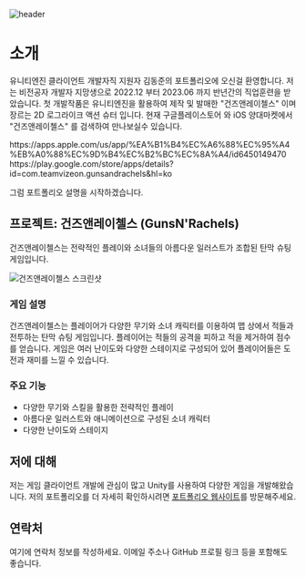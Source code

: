 ![header](https://capsule-render.vercel.app/api?type=waving&color=gradient&height=250&section=header&text=UnityEngine3D%20클라이언트%20개발자%20김동준%20포트폴리오&fontSize=35)
<br>
# 소개

유니티엔진 클라이언트 개발자직 지원자 김동준의 포트폴리오에 오신걸 환영합니다.
저는 비전공자 개발자 지망생으로 2022.12 부터 2023.06 까지 반년간의 직업훈련을 받았습니다.
첫 개발작품은 유니티엔진을 활용하여 제작 및 발매한 "건즈앤레이첼스" 이며 장르는 2D 로그라이크 액션 슈터 입니다.
현재 구글플레이스토어 와 iOS 양대마켓에서 "건즈앤레이첼스" 를 검색하여 만나보실수 있습니다.

<iOS>
https://apps.apple.com/us/app/%EA%B1%B4%EC%A6%88%EC%95%A4%EB%A0%88%EC%9D%B4%EC%B2%BC%EC%8A%A4/id6450149470
  
<Google PlayStore>
https://play.google.com/store/apps/details?id=com.teamvizeon.gunsandrachels&hl=ko

그럼 포트폴리오 설명을 시작하겠습니다.

## 프로젝트: 건즈앤레이첼스 (GunsN'Rachels)

건즈앤레이첼스는 전략적인 플레이와 소녀들의 아름다운 일러스트가 조합된 탄막 슈팅 게임입니다.

![건즈앤레이첼스 스크린샷](https://raw.githubusercontent.com/your-username/your-repo/master/path/to/screenshot.png)

### 게임 설명

건즈앤레이첼스는 플레이어가 다양한 무기와 소녀 캐릭터를 이용하여 맵 상에서 적들과 전투하는 탄막 슈팅 게임입니다. 플레이어는 적들의 공격을 피하고 적을 제거하여 점수를 얻습니다. 게임은 여러 난이도와 다양한 스테이지로 구성되어 있어 플레이어들은 도전과 재미를 느낄 수 있습니다.

### 주요 기능

- 다양한 무기와 스킬을 활용한 전략적인 플레이
- 아름다운 일러스트와 애니메이션으로 구성된 소녀 캐릭터
- 다양한 난이도와 스테이지

## 저에 대해

저는 게임 클라이언트 개발에 관심이 많고 Unity를 사용하여 다양한 게임을 개발해왔습니다. 저의 포트폴리오를 더 자세히 확인하시려면 [포트폴리오 웹사이트](https://your-portfolio-website.com)를 방문해주세요.

## 연락처

여기에 연락처 정보를 작성하세요. 이메일 주소나 GitHub 프로필 링크 등을 포함해도 좋습니다.
